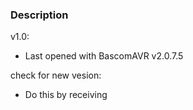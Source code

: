 ### Description

v1.0:
- Last opened with BascomAVR v2.0.7.5

check for new vesion:
- Do this by receiving